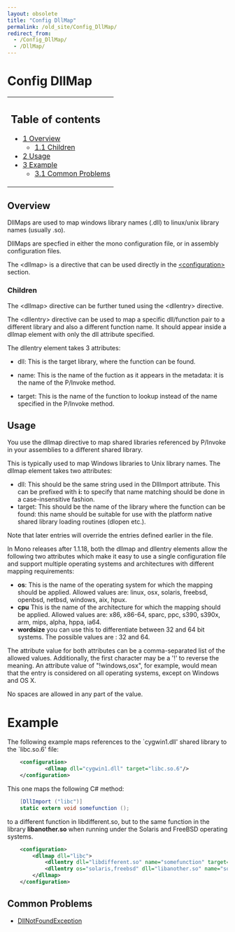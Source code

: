 ```yaml
---
layout: obsolete
title: "Config DllMap"
permalink: /old_site/Config_DllMap/
redirect_from:
  - /Config_DllMap/
  - /DllMap/
---
```


Config DllMap
=============

<table>
<col width="100%" />
<tbody>
<tr class="odd">
<td align="left"><h2>Table of contents</h2>
<ul>
<li><a href="#overview">1 Overview</a>
<ul>
<li><a href="#children">1.1 Children</a></li>
</ul></li>
<li><a href="#usage">2 Usage</a></li>
<li><a href="#example">3 Example</a>
<ul>
<li><a href="#common-problems">3.1 Common Problems</a></li>
</ul></li>
</ul></td>
</tr>
</tbody>
</table>

Overview
--------

DllMaps are used to map windows library names (.dll) to linux/unix library names (usually .so).

DllMaps are specfied in either the mono configuration file, or in assembly configuration files.

The \<dllmap\> is a directive that can be used directly in the [\<configuration\>]({{site.github.url}}/old_site/Config "Config") section.

### Children

The \<dllmap\> directive can be further tuned using the \<dllentry\> directive.

The \<dllentry\> directive can be used to map a specific dll/function pair to a different library and also a different function name. It should appear inside a dllmap element with only the dll attribute specified.

The dllentry element takes 3 attributes:

-   dll: This is the target library, where the function can be found.

-   name: This is the name of the fuction as it appears in the metadata: it is the name of the P/Invoke method.

-   target: This is the name of the function to lookup instead of the name specified in the P/Invoke method.

Usage
-----

You use the dllmap directive to map shared libraries referenced by P/Invoke in your assemblies to a different shared library.

This is typically used to map Windows libraries to Unix library names. The dllmap element takes two attributes:

-   dll: This should be the same string used in the DllImport attribute. This can be prefixed with **i:** to specify that name matching should be done in a case-insensitive fashion.
-   target: This should be the name of the library where the function can be found: this name should be suitable for use with the platform native shared library loading routines (dlopen etc.).

Note that later entries will override the entries defined earlier in the file.

In Mono releases after 1.1.18, both the dllmap and dllentry elements allow the following two attributes which make it easy to use a single configuration file and support multiple operating systems and architectures with different mapping requirements:

-   **os**: This is the name of the operating system for which the mapping should be applied. Allowed values are: linux, osx, solaris, freebsd, openbsd, netbsd, windows, aix, hpux.
-   **cpu** This is the name of the architecture for which the mapping should be applied. Allowed values are: x86, x86-64, sparc, ppc, s390, s390x, arm, mips, alpha, hppa, ia64.
-   **wordsize** you can use this to differentiate between 32 and 64 bit systems. The possible values are : 32 and 64.

The attribute value for both attributes can be a comma-separated list of the allowed values. Additionally, the first character may be a '!' to reverse the meaning. An attribute value of "!windows,osx", for example, would mean that the entry is considered on all operating systems, except on Windows and OS X.

No spaces are allowed in any part of the value.

Example
=======

The following example maps references to the \`cygwin1.dll' shared library to the \`libc.so.6' file:

``` xml
    <configuration>
            <dllmap dll="cygwin1.dll" target="libc.so.6"/>
    </configuration>
```

This one maps the following C\# method:

``` csharp
    [DllImport ("libc")]
    static extern void somefunction ();
```

to a different function in libdifferent.so, but to the same function in the library **libanother.so** when running under the Solaris and FreeBSD operating systems.

``` xml
    <configuration>
        <dllmap dll="libc">
            <dllentry dll="libdifferent.so" name="somefunction" target="differentfunction" />
            <dllentry os="solaris,freebsd" dll="libanother.so" name="somefunction" target="differentfunction" />
        </dllmap>
    </configuration>
```

Common Problems
---------------

-   [DllNotFoundException]({{site.github.url}}/old_site/DllNotFoundException "DllNotFoundException")


